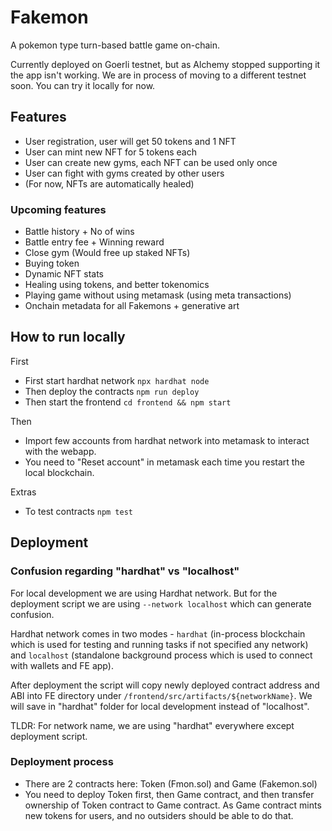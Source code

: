 # Fakemon

A pokemon type turn-based battle game on-chain.

Currently deployed on Goerli testnet, but as Alchemy stopped supporting it the app isn't working. We are in process of moving to a different testnet soon. You can try it locally for now.

## Features

- User registration, user will get 50 tokens and 1 NFT
- User can mint new NFT for 5 tokens each
- User can create new gyms, each NFT can be used only once
- User can fight with gyms created by other users
- (For now, NFTs are automatically healed)

### Upcoming features

- Battle history + No of wins
- Battle entry fee + Winning reward
- Close gym (Would free up staked NFTs)
- Buying token
- Dynamic NFT stats
- Healing using tokens, and better tokenomics
- Playing game without using metamask (using meta transactions)
- Onchain metadata for all Fakemons + generative art

## How to run locally

First

- First start hardhat network `npx hardhat node`
- Then deploy the contracts `npm run deploy`
- Then start the frontend `cd frontend && npm start`

Then

- Import few accounts from hardhat network into metamask to interact with the webapp.
- You need to "Reset account" in metamask each time you restart the local blockchain.

Extras

- To test contracts `npm test`

## Deployment

### Confusion regarding "hardhat" vs "localhost"

For local development we are using Hardhat network. But for the deployment script we are using `--network localhost` which can generate confusion.

Hardhat network comes in two modes - `hardhat` (in-process blockchain which is used for testing and running tasks if not specified any network) and `localhost` (standalone background process which is used to connect with wallets and FE app).

After deployment the script will copy newly deployed contract address and ABI into FE directory under `/frontend/src/artifacts/${networkName}`. We will save in "hardhat" folder for local development instead of "localhost".

TLDR: For network name, we are using "hardhat" everywhere except deployment script.

### Deployment process

- There are 2 contracts here: Token (Fmon.sol) and Game (Fakemon.sol)
- You need to deploy Token first, then Game contract, and then transfer ownership of Token contract to Game contract. As Game contract mints new tokens for users, and no outsiders should be able to do that.

